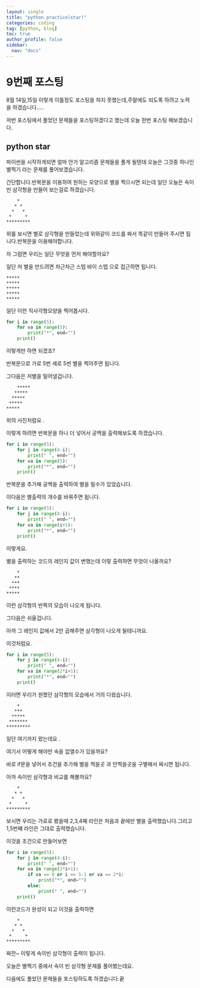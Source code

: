 ```yaml
---
layout: single
title: "python practice(star)"
categories: coding
tag: [python, blog]
toc: true
author_profile: false
sidebar:
  nav: "docs"
---
```


# 9번째 포스팅

8월 14일,15일 이렇게 이틀정도 포스팅을 하지 못했는데,주말에도 되도록 하려고 노력을 하겠습니다.....

저번 포스팅에서 풀었던 문제들을 포스팅하겠다고 했는데 오늘 한번 포스팅 해보겠습니다.

## python star

파이썬을 시작하게되면 얼마 안가 알고리즘 문제들을 풀게 될텐데 오늘은 그것중 하나인 별찍기 라는 문제를 풀어보겠습니다.

간단합니다.반복문을 이용하여 원하는 모양으로 별을 찍으시면 되는데 일단 오늘은 속이 빈 삼각형을 만들어 보는걸로 하겠습니다.

```
    *
   * *
  *   *
 *     *
*********
```

위를 보시면 별로 삼각형을 만들었는데 위와같이 코드를 짜서 똑같이 만들어 주시면 됩니다.반복문을 이용해야합니다.

자 그럼면 우리는 일단 무엇을 먼저 해야할까요?

일단 저 별을 만드려면 차근차근 스텝 바이 스텝 으로 접근하면 됩니다.

```
*****
*****
*****
*****
*****
```

일단 이런 직사각형모양을 찍어봅시다.

```python
for i in range(5):
    for va in range(5):
        print("*", end="")
    print()
```

이렇게만 하면 되겠죠?

반복문으로 가로 5번 세로 5번 별을 찍어주면 됩니다.

그다음은 저별을 밀어낼겁니다.

```
    *****
   *****
  *****
 *****
*****
```

위의 사진처럼요 .

이렇게 하려면 반복문을 하나 더 넣어서 공백을 출력해보도록 하겠습니다.

```python
for i in range(5):
    for j in range(4-i):
        print(" ", end="")
    for va in range(5):
        print("*", end="")
    print()
```

반복문을 추가해 공백을 출력하여 별을 밀수가 있었습니다.

이다음은 별출력의 개수를 바꿔주면 됩니다.

```python
for i in range(5):
    for j in range(4-i):
        print(" ", end="")
    for va in range(i+1):
        print("*", end="")
    print()
```

 이렇게요.

별을 출력하는 코드의 레인지 값이 변했는데 이렇 출력하면 무엇이 나올까요?

```
    *
   **
  ***
 ****
*****
```

이런 삼각형의 반쪽의 모습이 나오게 됩니다.

그다음은 쉬울겁니다.

아까 그 레인지 값에서  2만 곱해주면 삼각형이 나오게 될테니까요.

이것처럼요.

```python
for i in range(5):
    for j in range(4-i):
        print(" ", end="")
    for va in range(2*i+1):
        print("*", end="")
    print()
```

이러면 우리가 원했던 삼각형의 모습에서 거의 다왔습니다.

```
    *
   ***
  *****
 *******
*********
```

일단 여기까지 왔는데요 .

여기서 어떻게 해야만 속을 없앨수가 있을까요?

바로 if문을 넣어서 조건을 추가해 별을 찍을곳 과  안찍을곳을 구별해서 짜시면 됩니다.

아까 속이빈 삼각형과 비교를 해볼까요?

```
    *
   * *
  *   *
 *     *
*********
```

보시면 우리는 가로로 봤을때 2,3,4째 라인은 처음과 끝에만 별을 출력했습니다.그리고 1,5번째 라인은 그대로 출력했습니다.

이것을 조건으로 만들어보면

```python
for i in range(5):
    for j in range(4-i):
        print(" ", end="")
    for va in range(2*i+1):
        if va == 0 or i == 5-1 or va == 2*i:
            print("*", end="")
        else:
            print(" ", end="")
    print()
```

이런코드가 완성이 되고 이것을 출력하면

```
    *
   * *
  *   *
 *     *
*********
```

짜잔~ 이렇게 속이빈 삼각형이 출력이 됩니다.



오늘은 별찍기 중에서 속이 빈 삼각형 문제를 풀어봤는데요.

다음에도 풀었던 문제들을 포스팅하도록 하겠습니다.끝



























